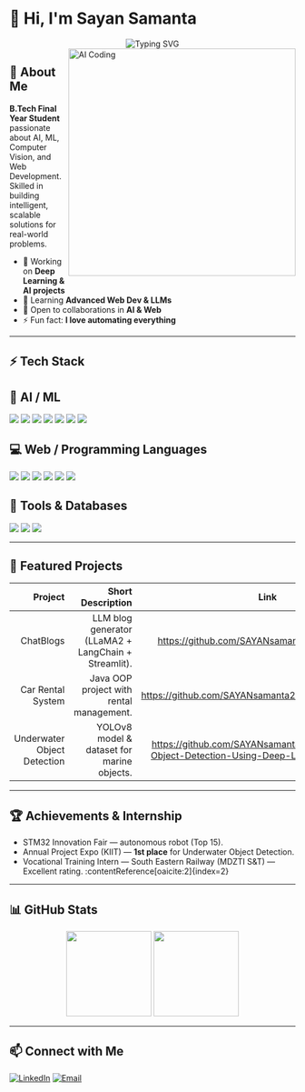 <!-- Banner -->


# 👋 Hi, I'm Sayan Samanta

<div align="center">
  <img src="https://readme-typing-svg.demolab.com?font=Fira+Code&pause=1000&color=00F7FF&center=true&vCenter=true&width=600&lines=AI%2FML+Engineer+%F0%9F%A4%96;4th+Year+Student+%F0%9F%8E%93;Web+Developer+%F0%9F%8C%90;Turning+Ideas+into+Code+%F0%9F%9A%80" alt="Typing SVG" />
</div>

<img align="right" alt="AI Coding" width="400" src="https://user-images.githubusercontent.com/74038190/229223263-cf2e4b07-2615-4f87-9c38-e37600f8381a.gif">

## 🚀 About Me

**B.Tech Final Year Student** passionate about AI, ML, Computer Vision, and Web Development.  
Skilled in building intelligent, scalable solutions for real-world problems.

- 🔭 Working on **Deep Learning & AI projects**
- 🌱 Learning **Advanced Web Dev & LLMs**
- 👯 Open to collaborations in **AI & Web**
- ⚡ Fun fact: **I love automating everything**

---

## ⚡ Tech Stack

## 🧠 AI / ML
<p>
<img src="https://img.shields.io/badge/TensorFlow-%23FF6F00.svg?style=for-the-badge&logo=TensorFlow&logoColor=white" />
<img src="https://img.shields.io/badge/PyTorch-%23EE4C2C.svg?style=for-the-badge&logo=PyTorch&logoColor=white" />
<img src="https://img.shields.io/badge/YOLOv8-00FFFF?style=for-the-badge&logo=opencv&logoColor=black" />
<img src="https://img.shields.io/badge/OpenCV-%23white.svg?style=for-the-badge&logo=opencv&logoColor=white" />
<img src="https://img.shields.io/badge/Scikit--Learn-F7931E?style=for-the-badge&logo=scikit-learn&logoColor=white" />
<img src="https://img.shields.io/badge/Deep%20Learning-FF4088?style=for-the-badge&logo=tensorflow&logoColor=white" />
<img src="https://img.shields.io/badge/Computer%20Vision-4285F4?style=for-the-badge&logo=google&logoColor=white" />
</p>

## 💻 Web / Programming Languages
<p>
<img src="https://img.shields.io/badge/React-20232A?style=for-the-badge&logo=react&logoColor=61DAFB" />
<img src="https://img.shields.io/badge/Node.js-339933?style=for-the-badge&logo=node.js&logoColor=white" />
<img src="https://img.shields.io/badge/HTML5-E34F26?style=for-the-badge&logo=html5&logoColor=white" />
<img src="https://img.shields.io/badge/CSS3-1572B6?style=for-the-badge&logo=css3&logoColor=white" />
<img src="https://img.shields.io/badge/Python-3776AB?style=for-the-badge&logo=python&logoColor=white" />
<img src="https://img.shields.io/badge/Java-%23ED8B00.svg?style=for-the-badge&logo=openjdk&logoColor=white" />
</p>

## 🔧 Tools & Databases
<p>
<img src="https://img.shields.io/badge/Git-F05032?style=for-the-badge&logo=git&logoColor=white" />
<img src="https://img.shields.io/badge/MySQL-4479A1?style=for-the-badge&logo=mysql&logoColor=white" />
<img src="https://img.shields.io/badge/MongoDB-4EA94B?style=for-the-badge&logo=mongodb&logoColor=white" />
</p>


---

## 📂 Featured Projects
| Project | Short Description | Link |
|--------:|------------------:|:----:|
| ChatBlogs | LLM blog generator (LLaMA2 + LangChain + Streamlit). | https://github.com/SAYANsamanta2003/ChatBLOG |
| Car Rental System | Java OOP project with rental management. | https://github.com/SAYANsamanta2003/car_rental_system |
| Underwater Object Detection | YOLOv8 model & dataset for marine objects. | https://github.com/SAYANsamanta2003/Underwater-Object-Detection-Using-Deep-Learning-Techniques |

---

## 🏆 Achievements & Internship
- STM32 Innovation Fair — autonomous robot (Top 15).  
- Annual Project Expo (KIIT) — **1st place** for Underwater Object Detection.  
- Vocational Training Intern — South Eastern Railway (MDZTI S&T) — Excellent rating. :contentReference[oaicite:2]{index=2}

---

## 📊 GitHub Stats
<p align="center">
  <img src="https://github-readme-stats.vercel.app/api?username=Sayan-203&show_icons=true&theme=tokyonight" height="150"/>
  <img src="https://github-readme-streak-stats.herokuapp.com/?user=Sayan-203&theme=tokyonight" height="150"/>
</p>

---





## 📫 Connect with Me
[![LinkedIn](https://img.shields.io/badge/LinkedIn-0077B5?style=for-the-badge&logo=linkedin&logoColor=white)](https://linkedin.com/in/sayan-samanta)
[![Email](https://img.shields.io/badge/Email-D14836?style=for-the-badge&logo=gmail&logoColor=white)](mailto:samanta2003sayan@gmail.com)
